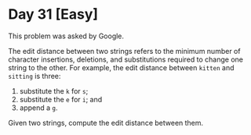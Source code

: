 # Day 31 \[Easy\]

This problem was asked by Google.

The edit distance between two strings refers to the minimum number of character insertions, deletions, and substitutions
required to change one string to the other. For example, the edit distance between `kitten` and `sitting` is three:
1. substitute the `k` for `s`;
2. substitute the `e` for `i`; and
3. append a `g`.

Given two strings, compute the edit distance between them.